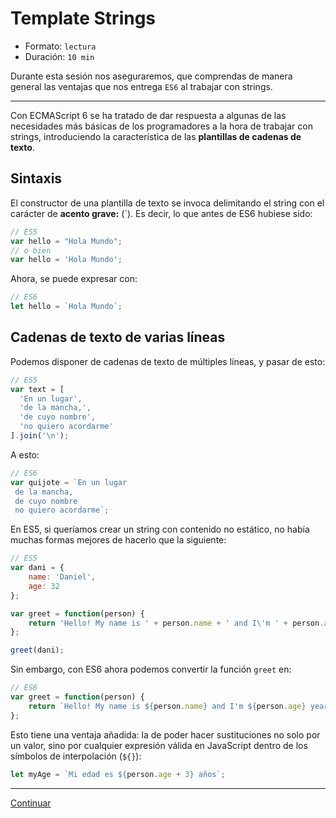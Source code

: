 # Template Strings

* Formato: `lectura`
* Duración: `10 min`

Durante esta sesión nos aseguraremos, que comprendas de manera general las
ventajas que nos entrega `ES6` al trabajar con strings.

***

Con ECMAScript 6 se ha tratado de dar respuesta a algunas de las necesidades más
básicas de los programadores a la hora de trabajar con strings, introduciendo la
característica de las **plantillas de cadenas de texto**.

## Sintaxis

El constructor de una plantilla de texto se invoca delimitando el string con el
carácter de **acento grave:** (\`). Es decir, lo que antes de ES6 hubiese sido:

```javascript
// ES5
var hello = "Hola Mundo";
// o bien
var hello = 'Hola Mundo';
```

Ahora, se puede expresar con:

```javascript
// ES6
let hello = `Hola Mundo`;
```

## Cadenas de texto de varias líneas

Podemos disponer de cadenas de texto de múltiples líneas, y pasar de esto:

```javascript
// ES5
var text = [
  'En un lugar',
  'de la mancha,',
  'de cuyo nombre',
  'no quiero acordarme'
].join('\n');
```

A esto:

```javascript
// ES6
var quijote = `En un lugar
 de la mancha,
 de cuyo nombre
 no quiero acordarme`;
```

En ES5, si queríamos crear un string con contenido no estático, no había muchas
formas mejores de hacerlo que la siguiente:

```javascript
// ES5
var dani = {
    name: 'Daniel',
    age: 32
};

var greet = function(person) {
    return 'Hello! My name is ' + person.name + ' and I\'m ' + person.age + ' years old';
};

greet(dani);
```

Sin embargo, con ES6 ahora podemos convertir la función `greet` en:

```javascript
// ES6
var greet = function(person) {
    return `Hello! My name is ${person.name} and I'm ${person.age} years old`;
};
```

Esto tiene una ventaja añadida: la de poder hacer sustituciones no solo por un
valor, sino por cualquier expresión válida en JavaScript dentro de los símbolos
de interpolación (`${}`):

```javascript
let myAge = `Mi edad es ${person.age + 3} años`;
```

***

[Continuar](03-destructuring.md)

